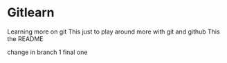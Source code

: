 # Gitlearn
Learning more on git
This just to play around more with git and github
This the README

change in branch 1 final one
